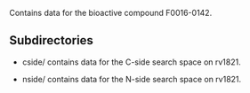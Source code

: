 Contains data for the bioactive compound F0016-0142.

## Subdirectories

- cside/ contains data for the C-side search space on rv1821.

- nside/ contains data for the N-side search space on rv1821.

